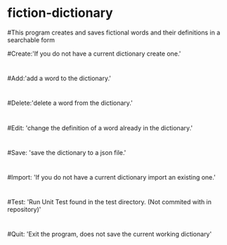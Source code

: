 # fiction-dictionary
#This program creates and saves fictional words and their definitions in a searchable form

#Create:'If you do not have a current dictionary create one.'
#
#Add:'add a word to the dictionary.'
#
#Delete:'delete a word from the dictionary.'
#
#Edit: 'change the definition of a word already in the dictionary.'
#
#Save: 'save the dictionary to a json file.'
#
#Import: 'If you do not have a current dictionary import an existing one.'
#
#Test: 'Run Unit Test found in the test directory. (Not commited with in repository)'
#
#Quit: 'Exit the program, does not save the current working dictionary'

